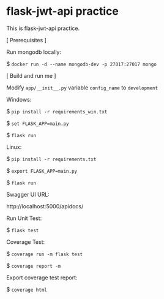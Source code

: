 # flask-jwt-api practice

This is flask-jwt-api practice.

[ Prerequisites ]

Run mongodb locally:

$ `docker run -d --name mongodb-dev -p 27017:27017 mongo`

[ Build and run me ]

Modify `app/__init__.py` variable `config_name` to `development`

Windows:

$ `pip install -r requirements_win.txt`

$ `set FLASK_APP=main.py`

$ `flask run`

Linux:

$ `pip install -r requirements.txt`

$ `export FLASK_APP=main.py`

$ `flask run`

Swagger UI URL:

http://localhost:5000/apidocs/

Run Unit Test:

$ `flask test`

Coverage Test:

$ `coverage run -m flask test`

$ `coverage report -m`

Export coverage test report:

$ `coverage html`
